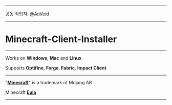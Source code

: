 ***

공동 작업자: [@AnVeid](https://github.com/AnVeid)

___

# Minecraft-Client-Installer

---

Works on **Windows**, **Mac** and **Linux**

Supports **Optifine**, **Forge**, **Fabric**, **Impact Client**

---

"[**Minecraft**](https://www.minecraft.net)" is a trademark of Mojang AB

Minecraft [**Eula**](https://account.mojang.com/documents/minecraft_eula)

___
